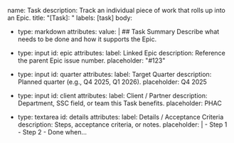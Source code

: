 name: Task
description: Track an individual piece of work that rolls up into an Epic.
title: "[Task]: "
labels: [task]
body:
  - type: markdown
    attributes:
      value: |
        ## Task Summary
        Describe what needs to be done and how it supports the Epic.

  - type: input
    id: epic
    attributes:
      label: Linked Epic
      description: Reference the parent Epic issue number.
      placeholder: "#123"

  - type: input
    id: quarter
    attributes:
      label: Target Quarter
      description: Planned quarter (e.g., Q4 2025, Q1 2026).
      placeholder: Q4 2025

  - type: input
    id: client
    attributes:
      label: Client / Partner
      description: Department, SSC field, or team this Task benefits.
      placeholder: PHAC

  - type: textarea
    id: details
    attributes:
      label: Details / Acceptance Criteria
      description: Steps, acceptance criteria, or notes.
      placeholder: |
        - Step 1
        - Step 2
        - Done when...
